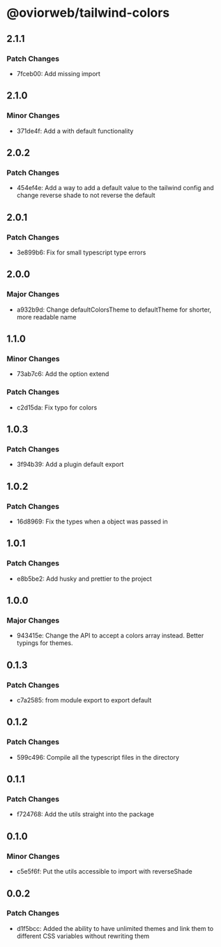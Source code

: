 # @oviorweb/tailwind-colors

## 2.1.1

### Patch Changes

- 7fceb00: Add missing import

## 2.1.0

### Minor Changes

- 371de4f: Add a with default functionality

## 2.0.2

### Patch Changes

- 454ef4e: Add a way to add a default value to the tailwind config and change reverse shade to not reverse the default

## 2.0.1

### Patch Changes

- 3e899b6: Fix for small typescript type errors

## 2.0.0

### Major Changes

- a932b9d: Change defaultColorsTheme to defaultTheme for shorter, more readable name

## 1.1.0

### Minor Changes

- 73ab7c6: Add the option extend

### Patch Changes

- c2d15da: Fix typo for colors

## 1.0.3

### Patch Changes

- 3f94b39: Add a plugin default export

## 1.0.2

### Patch Changes

- 16d8969: Fix the types when a object was passed in

## 1.0.1

### Patch Changes

- e8b5be2: Add husky and prettier to the project

## 1.0.0

### Major Changes

- 943415e: Change the API to accept a colors array instead. Better typings for themes.

## 0.1.3

### Patch Changes

- c7a2585: from module export to export default

## 0.1.2

### Patch Changes

- 599c496: Compile all the typescript files in the directory

## 0.1.1

### Patch Changes

- f724768: Add the utils straight into the package

## 0.1.0

### Minor Changes

- c5e5f6f: Put the utils accessible to import with reverseShade

## 0.0.2

### Patch Changes

- d1f5bcc: Added the ability to have unlimited themes and link them to different CSS variables without rewriting them
